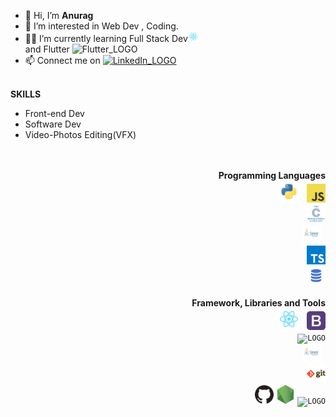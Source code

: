 - 👋 Hi, I’m <b>Anurag</b>
- 👀 I’m interested in Web Dev , Coding.
- 🐱‍🚀 I’m currently learning Full Stack Dev<img src="https://raw.githubusercontent.com/github/explore/80688e429a7d4ef2fca1e82350fe8e3517d3494d/topics/react/react.png" alt="React Logo" height="17px" width="17" />
  <br>and Flutter <img src="https://raw.githubusercontent.com/flutter/website/master/src/_assets/image/flutter-logomark-320px.png " height="17" width="17" alt="Flutter_LOGO" />
- 📫 Connect me on <a href="https://www.linkedin.com/in/anurag-307677214/">
  <img src="https://image.flaticon.com/icons/png/512/174/174857.png" width="20px" alt="LinkedIn_LOGO" title="LinkedIN" /></a>
  <br />
  <br />

<b>SKILLS</b><br>

- Front-end Dev
- Software Dev
- Video-Photos Editing(VFX)
<br>
<br>
<div align="right"><b>Programming Languages</b>
<br>
 <code><img src="https://raw.githubusercontent.com/github/explore/80688e429a7d4ef2fca1e82350fe8e3517d3494d/topics/python/python.png" alt="Python_LOGO" width="35px" height="35px" title="Python"> </code>
 <code><img src="https://raw.githubusercontent.com/github/explore/80688e429a7d4ef2fca1e82350fe8e3517d3494d/topics/javascript/javascript.png" alt="LOGO" width="30px" height="30px" title="Javascript">
 </code> 
 <code><img src="https://raw.githubusercontent.com/github/explore/80688e429a7d4ef2fca1e82350fe8e3517d3494d/topics/c/c.png" alt="LOGO" width="30px" height="30px" title="C language">
 </code>
 <code><img src="https://raw.githubusercontent.com/github/explore/80688e429a7d4ef2fca1e82350fe8e3517d3494d/topics/java/java.png" alt="LOGO" width="30px" height="30px" title="Java"> 
 </code>
 <code><img src="https://raw.githubusercontent.com/github/explore/80688e429a7d4ef2fca1e82350fe8e3517d3494d/topics/typescript/typescript.png" alt="LOGO" width="30px" height="30px" title="TypeScript">
 </code>
 <code><img src="https://raw.githubusercontent.com/github/explore/80688e429a7d4ef2fca1e82350fe8e3517d3494d/topics/sql/sql.png" alt="LOGO" width="30px" height="30px" title="Structured Query Language"></code> 
</div>
 <br />

<div align="right"><b>Framework, Libraries and Tools</b>
<br>
 <code><img src="https://raw.githubusercontent.com/github/explore/80688e429a7d4ef2fca1e82350fe8e3517d3494d/topics/react/react.png" alt="React_LOGO" width="35px" height="35px" title="React"> </code>
 <code><img src="https://raw.githubusercontent.com/github/explore/80688e429a7d4ef2fca1e82350fe8e3517d3494d/topics/bootstrap/bootstrap.png" alt="LOGO" width="30px" height="30px" title="Bootstrap">
 </code> 
 <code><img src="https://raw.githubusercontent.com/flutter/website/master/src/_assets/image/flutter-logomark-320px.png" alt="LOGO" width="30px" height="30px" title="Flutter">
 </code>
 <code><img src="https://raw.githubusercontent.com/github/explore/80688e429a7d4ef2fca1e82350fe8e3517d3494d/topics/java/java.png" alt="LOGO" width="30px" height="30px" title="Java"> 
 </code>
 <code><img src="https://raw.githubusercontent.com/github/explore/80688e429a7d4ef2fca1e82350fe8e3517d3494d/topics/git/git.png" alt="LOGO" width="30px" height="30px" title="Git">
 </code>
 <code><img src="https://raw.githubusercontent.com/github/explore/89bdd9644f44d1b12180fd512b95574fe4c54617/topics/github-api/github-api.png" alt="LOGO" width="30px" height="30px" title="GitHub"></code>
<code><img src="https://raw.githubusercontent.com/github/explore/80688e429a7d4ef2fca1e82350fe8e3517d3494d/topics/nodejs/nodejs.png" alt="LOGO" width="30px" height="30px" title="Nodejs"></code>
<code><img src="https://user-images.githubusercontent.com/674621/71187801-14e60a80-2280-11ea-94c9-e56576f76baf.png" alt="LOGO" width="30px" height="30px" title="VS Code"></code>

</div>
